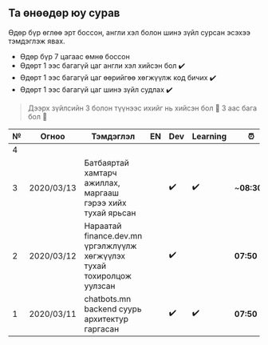 ## Та өнөөдөр юу сурав

Өдөр бүр өглөө эрт боссон, англи хэл болон шинэ зүйл сурсан эсэхээ тэмдэглэж явах.
- Өдөр бүр 7 цагаас өмнө боссон
- Өдөрт 1 ээс багагүй цаг англи хэл хийсэн бол :heavy_check_mark:
- Өдөрт 1 ээс багагүй цаг өөрийгөө хөгжүүлж код бичих :heavy_check_mark: 
- Өдөрт 1 ээс багагүй цаг шинэ зүйл судлах :heavy_check_mark:

> Дээрх зүйлсийн 3 болон түүнээс ихийг нь хийсэн бол :triangular_flag_on_post: 3 аас бага бол :poop:

| № | Огноо      | Тэмдэглэл                        | EN | Dev | Learning | :alarm_clock: | Үнэлгээ |
|---|------------|----------------------------------|-------|-------------|----------|--------------|----|
| 4 |            |                                  |       |             |          |              | |
| 3 | 2020/03/13 | Батбаяртай хамтарч ажиллах, маргааш гэрээ хийх тухай ярьсан |  | :heavy_check_mark:| :heavy_check_mark:| ~**08:30**~ |:poop:|
| 2 | 2020/03/12 | Нараатай finance.dev.mn үргэлжлүүлж хөгжүүлэх тухай тохиролцож уулзсан |  | :heavy_check_mark:| | **07:50** |:poop: |
| 1 | 2020/03/11 | chatbots.mn backend суурь архитектур гаргасан |  | :heavy_check_mark:| :heavy_check_mark:| **07:50** |:poop:|
